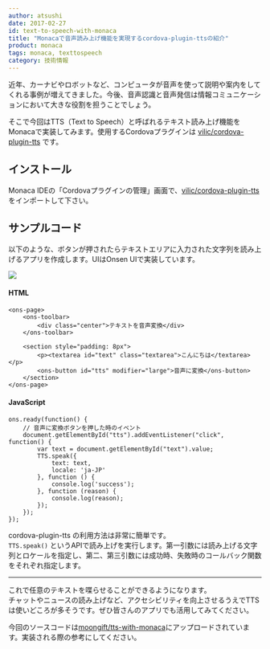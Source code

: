 ```yaml
---
author: atsushi
date: 2017-02-27
id: text-to-speech-with-monaca
title: "Monacaで音声読み上げ機能を実現するcordova-plugin-ttsの紹介"
product: monaca
tags: monaca, texttospeech
category: 技術情報
---
```


近年、カーナビやロボットなど、コンピュータが音声を使って説明や案内をしてくれる事例が増えてきました。今後、音声認識と音声発信は情報コミュニケーションにおいて大きな役割を担うことでしょう。

そこで今回はTTS（Text to Speech）と呼ばれるテキスト読み上げ機能をMonacaで実装してみます。使用するCordovaプラグインは [vilic/cordova-plugin-tts](https://github.com/vilic/cordova-plugin-tts) です。


## インストール

Monaca IDEの「Cordovaプラグインの管理」画面で、[vilic/cordova-plugin-tts](https://github.com/vilic/cordova-plugin-tts) をインポートして下さい。

## サンプルコード

以下のような、ボタンが押されたらテキストエリアに入力された文字列を読み上げるアプリを作成します。UIはOnsen UIで実装しています。

![](/blog/content/images/2017/Jan/monaca-tts.png)

#### HTML

```
<ons-page>
    <ons-toolbar>
        <div class="center">テキストを音声変換</div>
    </ons-toolbar>

    <section style="padding: 8px">
        <p><textarea id="text" class="textarea">こんにちは</textarea></p>
        <ons-button id="tts" modifier="large">音声に変換</ons-button>
    </section>
</ons-page>
```

#### JavaScript

```
ons.ready(function() {
    // 音声に変換ボタンを押した時のイベント
    document.getElementById("tts").addEventListener("click", function() {
        var text = document.getElementById("text").value;
        TTS.speak({
            text: text,
            locale: 'ja-JP'
        }, function () {
            console.log('success');
        }, function (reason) {
            console.log(reason);
        });
    });
});
```

cordova-plugin-tts の利用方法は非常に簡単です。  
`TTS.speak()` というAPIで読み上げを実行します。第一引数には読み上げる文字列とロケールを指定し、第二、第三引数には成功時、失敗時のコールバック関数をそれぞれ指定します。

----

これで任意のテキストを喋らせることができるようになります。  
チャットやニュースの読み上げなど、アクセシビリティを向上させるうえでTTSは使いどころが多そうです。ぜひ皆さんのアプリでも活用してみてください。

今回のソースコードは[moongift/tts-with-monaca](https://github.com/moongift/tts-with-monaca)にアップロードされています。実装される際の参考にしてください。
